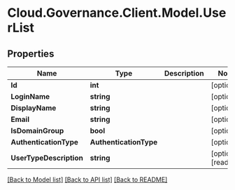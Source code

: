 # Cloud.Governance.Client.Model.UserList
## Properties

Name | Type | Description | Notes
------------ | ------------- | ------------- | -------------
**Id** | **int** |  | [optional] 
**LoginName** | **string** |  | [optional] 
**DisplayName** | **string** |  | [optional] 
**Email** | **string** |  | [optional] 
**IsDomainGroup** | **bool** |  | [optional] 
**AuthenticationType** | **AuthenticationType** |  | [optional] 
**UserTypeDescription** | **string** |  | [optional] [readonly] 

[[Back to Model list]](../README.md#documentation-for-models) [[Back to API list]](../README.md#documentation-for-api-endpoints) [[Back to README]](../README.md)


